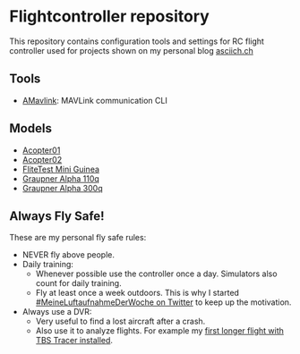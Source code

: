 # Flightcontroller repository

This repository contains configuration tools and settings for RC flight controller used for projects shown on my personal blog
[asciich.ch](https://asciich.ch/)

## Tools

* [AMavlink](tools/amavlink/): MAVLink communication CLI

## Models

* [Acopter01](quadrocopter/cc3d/acopter01/settings)
* [Acopter02](quadrocopter/arducopter_apm2.8/configurations/acopter02)
* [FliteTest Mini Guinea](plane/graupner-gr-18/settings/ft_mini_guinea)
* [Graupner Alpha 110q](quadrocopter/graupner_alpha_110q)
* [Graupner Alpha 300q](quadrocopter/graupner_alpha_300q)

## Always Fly Safe!

These are my personal fly safe rules:

* NEVER fly above people.
* Daily training:
    * Whenever possible use the controller once a day. Simulators also count for daily training.
    * Fly at least once a week outdoors. This is why I started [#MeineLuftaufnahmeDerWoche on Twitter](https://twitter.com/hashtag/MeineLuftaufnahmeDerWoche) to keep up the motivation.
* Always use a DVR:
    * Very useful to find a lost aircraft after a crash.
    * Also use it to analyze flights. For example my [first longer flight with TBS Tracer installed](https://www.youtube.com/watch?v=0_jYAc9Eyis).
